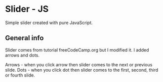 # Slider - JS
Simple slider created with pure JavaScript.

## General info
Slider comes from tutorial freeCodeCamp.org but I modified it. I added arrows and dots. 

Arrows - when you click arrow then slider comes to the next or previous slide.
Dots - when you click dot then slider comes to the first, second, third or fourth slide.
